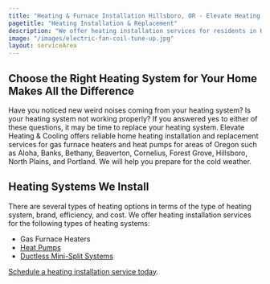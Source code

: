 ```yaml
---
title: "Heating & Furnace Installation Hillsboro, OR - Elevate Heating & Cooling"
pagetitle: "Heating Installation & Replacement"
description: "We offer heating installation services for residents in Hillsboro, OR and other areas. We will help you prepare for the cold weather."
image: "/images/electric-fan-coil-tune-up.jpg"
layout: serviceArea
---
```


## Choose the Right Heating System for Your Home Makes All the Difference

Have you noticed new weird noises coming from your heating system? Is your heating system not working properly? If you answered yes to either of these questions, it may be time to replace your heating system. Elevate Heating & Cooling offers reliable home heating installation and replacement services for gas furnace heaters and heat pumps for areas of Oregon such as Aloha, Banks, Bethany, Beaverton, Cornelius, Forest Grove, Hillsboro, North Plains, and Portland. We will help you prepare for the cold weather.

## Heating Systems We Install

There are several types of heating options in terms of the type of heating system, brand, efficiency, and cost. We offer heating installation services for the following types of heating systems:

- Gas Furnace Heaters
- [Heat Pumps](../heat-pumps/)
- [Ductless Mini-Split Systems](../ductless-mini-split-installations/)

[Schedule a heating installation service today](https://book.elevateheating.com/web-schedule-a-service-form).